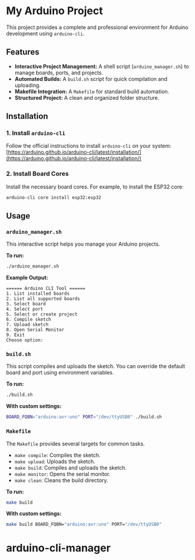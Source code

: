 # My Arduino Project

This project provides a complete and professional environment for Arduino development using `arduino-cli`.

## Features

- **Interactive Project Management:** A shell script (`arduino_manager.sh`) to manage boards, ports, and projects.
- **Automated Builds:** A `build.sh` script for quick compilation and uploading.
- **Makefile Integration:** A `Makefile` for standard build automation.
- **Structured Project:** A clean and organized folder structure.

## Installation

### 1. Install `arduino-cli`

Follow the official instructions to install `arduino-cli` on your system:
[https://arduino.github.io/arduino-cli/latest/installation/](https://arduino.github.io/arduino-cli/latest/installation/)

### 2. Install Board Cores

Install the necessary board cores. For example, to install the ESP32 core:

```bash
arduino-cli core install esp32:esp32
```

## Usage

### `arduino_manager.sh`

This interactive script helps you manage your Arduino projects.

**To run:**

```bash
./arduino_manager.sh
```

**Example Output:**

```
====== Arduino CLI Tool ======
1. List installed boards
2. List all supported boards
3. Select board
4. Select port
5. Select or create project
6. Compile sketch
7. Upload sketch
8. Open Serial Monitor
9. Exit
Choose option: 
```

### `build.sh`

This script compiles and uploads the sketch. You can override the default board and port using environment variables.

**To run:**

```bash
./build.sh
```

**With custom settings:**

```bash
BOARD_FQBN="arduino:avr:uno" PORT="/dev/ttyUSB0" ./build.sh
```

### `Makefile`

The `Makefile` provides several targets for common tasks.

- `make compile`: Compiles the sketch.
- `make upload`: Uploads the sketch.
- `make build`: Compiles and uploads the sketch.
- `make monitor`: Opens the serial monitor.
- `make clean`: Cleans the build directory.

**To run:**

```bash
make build
```

**With custom settings:**

```bash
make build BOARD_FQBN="arduino:avr:uno" PORT="/dev/ttyUSB0"
```
# arduino-cli-manager
